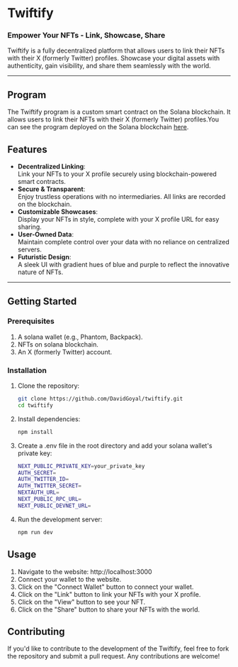 # **Twiftify**

### Empower Your NFTs - Link, Showcase, Share

Twiftify is a fully decentralized platform that allows users to link their NFTs with their X (formerly Twitter) profiles. Showcase your digital assets with authenticity, gain visibility, and share them seamlessly with the world.

---

## **Program**

The Twiftify program is a custom smart contract on the Solana blockchain. It allows users to link their NFTs with their X (formerly Twitter) profiles.You can see the program deployed on the Solana blockchain [here](https://explorer.solana.com/address/5ZaqHHJ69BSEy9nVzvvdpPeKR6Zxy7Jp1ez6w2tasEhx?cluster=devnet).

## **Features**

- **Decentralized Linking**:  
  Link your NFTs to your X profile securely using blockchain-powered smart contracts.
- **Secure & Transparent**:  
  Enjoy trustless operations with no intermediaries. All links are recorded on the blockchain.
- **Customizable Showcases**:  
  Display your NFTs in style, complete with your X profile URL for easy sharing.
- **User-Owned Data**:  
  Maintain complete control over your data with no reliance on centralized servers.
- **Futuristic Design**:  
  A sleek UI with gradient hues of blue and purple to reflect the innovative nature of NFTs.

---

## **Getting Started**

### **Prerequisites**

1. A solana wallet (e.g., Phantom, Backpack).
2. NFTs on solana blockchain.
3. An X (formerly Twitter) account.

### **Installation**

1. Clone the repository:
   ```bash
   git clone https://github.com/DavidGoyal/twiftify.git
   cd twiftify
   ```
2. Install dependencies:
   ```bash
   npm install
   ```
3. Create a .env file in the root directory and add your solana wallet's private key:
   ```bash
   NEXT_PUBLIC_PRIVATE_KEY=your_private_key
   AUTH_SECRET=
   AUTH_TWITTER_ID=
   AUTH_TWITTER_SECRET=
   NEXTAUTH_URL=
   NEXT_PUBLIC_RPC_URL=
   NEXT_PUBLIC_DEVNET_URL=
   ```
4. Run the development server:
   ```bash
   npm run dev
   ```

## **Usage**

1. Navigate to the website: http://localhost:3000
2. Connect your wallet to the website.
3. Click on the "Connect Wallet" button to connect your wallet.
4. Click on the "Link" button to link your NFTs with your X profile.
5. Click on the "View" button to see your NFT.
6. Click on the "Share" button to share your NFTs with the world.

## **Contributing**

If you'd like to contribute to the development of the Twiftify, feel free to fork the repository and submit a pull request. Any contributions are welcome!
